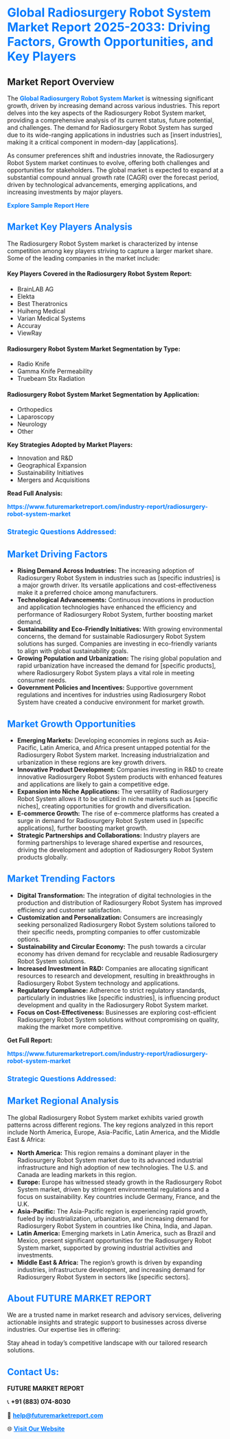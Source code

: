 <h1 style="color: #007BFF;">Global Radiosurgery Robot System Market Report 2025-2033: Driving Factors, Growth Opportunities, and Key Players</h1>

<section id="overview">
<h2>Market Report Overview</h2>
<p>The <a href="https://www.futuremarketreport.com/industry-report/radiosurgery-robot-system-market" style="color: #007BFF; text-decoration: none;"><strong>Global Radiosurgery Robot System Market</strong></a> is witnessing significant growth, driven by increasing demand across various industries. This report delves into the key aspects of the Radiosurgery Robot System market, providing a comprehensive analysis of its current status, future potential, and challenges. The demand for Radiosurgery Robot System has surged due to its wide-ranging applications in industries such as [insert industries], making it a critical component in modern-day [applications].</p>
<p>As consumer preferences shift and industries innovate, the Radiosurgery Robot System market continues to evolve, offering both challenges and opportunities for stakeholders. The global market is expected to expand at a substantial compound annual growth rate (CAGR) over the forecast period, driven by technological advancements, emerging applications, and increasing investments by major players.</p>
</section>

<section id="overview">
<p><a href="https://www.futuremarketreport.com/request-sample/reportId=25881" style="color: #007BFF; text-decoration: none;"><strong>Explore Sample Report Here</strong></a></p>
</section>

<section id="key-players">
<h2 style="color: #007BFF;">Market Key Players Analysis</h2>
<p>The Radiosurgery Robot System market is characterized by intense competition among key players striving to capture a larger market share. Some of the leading companies in the market include:</p>
<h4>Key Players Covered in the Radiosurgery Robot System Report:</h4>
<ul><li>BrainLAB AG</li><li>Elekta</li><li>Best Theratronics</li><li>Huiheng Medical</li><li>Varian Medical Systems</li><li>Accuray</li><li>ViewRay</li></ul>
<h4>Radiosurgery Robot System Market Segmentation by Type:</h4>
<ul><li>Radio Knife</li><li>Gamma Knife Permeability</li><li>Truebeam Stx Radiation</li></ul>

<h4>Radiosurgery Robot System Market Segmentation by Application:</h4>
<ul><li>Orthopedics</li><li>Laparoscopy</li><li>Neurology</li><li>Other</li></ul>
<p><strong>Key Strategies Adopted by Market Players:</strong></p>
<ul>
<li>Innovation and R&D</li>
<li>Geographical Expansion</li>
<li>Sustainability Initiatives</li>
<li>Mergers and Acquisitions</li>
</ul>
</section>

<section>
<p><strong>Read Full Analysis: </strong></p><a href="https://www.futuremarketreport.com/industry-report/radiosurgery-robot-system-market" style="color: #007BFF; text-decoration: none;"><strong>https://www.futuremarketreport.com/industry-report/radiosurgery-robot-system-market</strong></a>
<h3 style="color: #007BFF;">Strategic Questions Addressed:</h3>
</section>

<section id="driving-factors">
<h2 style="color: #007BFF;">Market Driving Factors</h2>
<ul>
<li><strong>Rising Demand Across Industries:</strong> The increasing adoption of Radiosurgery Robot System in industries such as [specific industries] is a major growth driver. Its versatile applications and cost-effectiveness make it a preferred choice among manufacturers.</li>
<li><strong>Technological Advancements:</strong> Continuous innovations in production and application technologies have enhanced the efficiency and performance of Radiosurgery Robot System, further boosting market demand.</li>
<li><strong>Sustainability and Eco-Friendly Initiatives:</strong> With growing environmental concerns, the demand for sustainable Radiosurgery Robot System solutions has surged. Companies are investing in eco-friendly variants to align with global sustainability goals.</li>
<li><strong>Growing Population and Urbanization:</strong> The rising global population and rapid urbanization have increased the demand for [specific products], where Radiosurgery Robot System plays a vital role in meeting consumer needs.</li>
<li><strong>Government Policies and Incentives:</strong> Supportive government regulations and incentives for industries using Radiosurgery Robot System have created a conducive environment for market growth.</li>
</ul>
</section>

<section id="growth-opportunities">
<h2 style="color: #007BFF;">Market Growth Opportunities</h2>
<ul>
<li><strong>Emerging Markets:</strong> Developing economies in regions such as Asia-Pacific, Latin America, and Africa present untapped potential for the Radiosurgery Robot System market. Increasing industrialization and urbanization in these regions are key growth drivers.</li>
<li><strong>Innovative Product Development:</strong> Companies investing in R&D to create innovative Radiosurgery Robot System products with enhanced features and applications are likely to gain a competitive edge.</li>
<li><strong>Expansion into Niche Applications:</strong> The versatility of Radiosurgery Robot System allows it to be utilized in niche markets such as [specific niches], creating opportunities for growth and diversification.</li>
<li><strong>E-commerce Growth:</strong> The rise of e-commerce platforms has created a surge in demand for Radiosurgery Robot System used in [specific applications], further boosting market growth.</li>
<li><strong>Strategic Partnerships and Collaborations:</strong> Industry players are forming partnerships to leverage shared expertise and resources, driving the development and adoption of Radiosurgery Robot System products globally.</li>
</ul>
</section>

<section id="trending-factors">
<h2 style="color: #007BFF;">Market Trending Factors</h2>
<ul>
<li><strong>Digital Transformation:</strong> The integration of digital technologies in the production and distribution of Radiosurgery Robot System has improved efficiency and customer satisfaction.</li>
<li><strong>Customization and Personalization:</strong> Consumers are increasingly seeking personalized Radiosurgery Robot System solutions tailored to their specific needs, prompting companies to offer customizable options.</li>
<li><strong>Sustainability and Circular Economy:</strong> The push towards a circular economy has driven demand for recyclable and reusable Radiosurgery Robot System solutions.</li>
<li><strong>Increased Investment in R&D:</strong> Companies are allocating significant resources to research and development, resulting in breakthroughs in Radiosurgery Robot System technology and applications.</li>
<li><strong>Regulatory Compliance:</strong> Adherence to strict regulatory standards, particularly in industries like [specific industries], is influencing product development and quality in the Radiosurgery Robot System market.</li>
<li><strong>Focus on Cost-Effectiveness:</strong> Businesses are exploring cost-efficient Radiosurgery Robot System solutions without compromising on quality, making the market more competitive.</li>
</ul>
</section>

<section>
<p><strong>Get Full Report: </strong></p><a href="https://www.futuremarketreport.com/industry-report/radiosurgery-robot-system-market" style="color: #007BFF; text-decoration: none;"><strong>https://www.futuremarketreport.com/industry-report/radiosurgery-robot-system-market</strong></a>
<h3 style="color: #007BFF;">Strategic Questions Addressed:</h3>
</section>


<section id="regional-analysis">
<h2 style="color: #007BFF;">Market Regional Analysis</h2>
<p>The global Radiosurgery Robot System market exhibits varied growth patterns across different regions. The key regions analyzed in this report include North America, Europe, Asia-Pacific, Latin America, and the Middle East & Africa:</p>
<ul>
<li><strong>North America:</strong> This region remains a dominant player in the Radiosurgery Robot System market due to its advanced industrial infrastructure and high adoption of new technologies. The U.S. and Canada are leading markets in this region.</li>
<li><strong>Europe:</strong> Europe has witnessed steady growth in the Radiosurgery Robot System market, driven by stringent environmental regulations and a focus on sustainability. Key countries include Germany, France, and the U.K.</li>
<li><strong>Asia-Pacific:</strong> The Asia-Pacific region is experiencing rapid growth, fueled by industrialization, urbanization, and increasing demand for Radiosurgery Robot System in countries like China, India, and Japan.</li>
<li><strong>Latin America:</strong> Emerging markets in Latin America, such as Brazil and Mexico, present significant opportunities for the Radiosurgery Robot System market, supported by growing industrial activities and investments.</li>
<li><strong>Middle East & Africa:</strong> The region’s growth is driven by expanding industries, infrastructure development, and increasing demand for Radiosurgery Robot System in sectors like [specific sectors].</li>
</ul>
</section>

<footer>
<h2 style="color: #007BFF;">About FUTURE MARKET REPORT</h2>
<p>We are a trusted name in market research and advisory services, delivering actionable insights and strategic support to businesses across diverse industries. Our expertise lies in offering:</p>

<p>Stay ahead in today’s competitive landscape with our tailored research solutions.</p>

<h2 style="color: #007BFF;">Contact Us:</h2>
<p><strong>FUTURE MARKET REPORT</strong></p>
<p>📞 <strong>+91 (883) 074-8030</strong></p>
<p>📧 <strong><a href="mailto:help@futuremarketreport.com" style="color: #007BFF;">help@futuremarketreport.com</a></strong></p>
<p>🌐 <strong><a href="https://www.futuremarketreport.com/" style="color: #007BFF;">Visit Our Website</a></strong></p>
</footer>